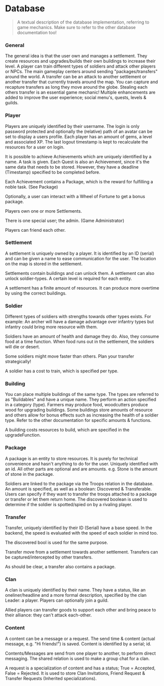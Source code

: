 # Database
> A textual description of the database implementation, referring to game mechanics. Make sure to refer to the other database documentation too!

### General

The general idea is that the user own and manages a settlement. They create resources and upgrades/builds their own buildings to increase their level.
A player can train different types of soldiers and attack other players or NPCs. The main gameplay centers around sending "packages/transfers" around the world. 
A transfer can be an attack to another settlement or another transfer that currently travels around the map.
You can capture and recapture transfers as long they move around the globe. Stealing each others transfer is an essential game mechanic!
Multiple enhancements are added to improve the user experience; social menu's, quests, levels & guilds. 


### Player
Players are uniquely identified by their username. The login is only password protected and optionally the (relative) path of an avatar can be set to display a users profile.
Each player has an amount of gems, a level and associated XP. The last logout timestamp is kept to recalculate the resources for a user on login. 

It is possible to achieve Achievements which are uniquely identified by a name. A task is given. Each Quest is also an Achievement, since it's the same data that needs to be stored. However, they have a deadline (Timestamp) specified to be completed before.

Each Achievement contains a Package, which is the reward for fulfilling a noble task. (See Package)

Optionally, a user can interact with a Wheel of Fortune to get a bonus package. 

Players own one or more Settlements. 

There is one special user; the admin. (Game Administrator)

Players can friend each other. 

### Settlement

A settlement is uniquely owned by a player. It is identified by an ID (serial) and can be given a name to ease communication for the user.
The location on the map is stored in the settlement. 

Settlements contain buildings and can unlock them. A settlement can also unlock soldier-types. A certain level is required for each entity.

A settlement has a finite amount of resources. It can produce more overtime by using the correct buildings.

### Soldier

Different types of soldiers with strengths towards other types exists. For example: An archer will have a damage advantage over infantry types but infantry could bring more resource with them.

Soldiers have an amount of health and damage they do. Also, they consume food at a time function. When food runs out in the settlement, the soldiers will die or desert.

Some soldiers might move faster than others. Plan your transfer strategically!

A soldier has a cost to train, which is specified per type. 

### Building

You can place multiple buildings of the same type. The types are referred to as "Buildables" and have a unique name. They perform an action specified in a category (type). Farmers may produce food, woodcutters produce wood for upgrading buildings. Some buildings store amounts of resource and others allow for bonus effects such as increasing the health of a soldier type.
Refer to the other documentation for specific amounts & functions. 

A building costs resources to build, which are specified in the upgradeFunction.

### Package

A package is an entity to store resources. It is purely for technical convenience and hasn't anything to do for the user.
Uniquely identified with an id. All other parts are optional and are amounts. e.g. Stone is the amount of stone in the package.

Soldiers are linked to the package via the Troops relation in the database. An amount is specified, as well as a boolean: Discovered & Transferable.
Users can specify if they want to transfer the troops attached to a package or transfer or let them return home. The discovered boolean is used to determine if the soldier is spotted/spied on by a rivaling player.

### Transfer

Transfer, uniquely identified by their ID (Serial) have a base speed. In the backend, the speed is evaluated with the speed of each soldier in mind too.

The discovered bool is used for the same purpose.

Transfer move from a settlement towards another settlement. Transfers can be captured/intercepted by other transfers. 

As should be clear, a transfer also contains a package.

### Clan

A clan is uniquely identified by their name. They have a status, like an oneliner/headline and a more formal description, specified by the clan Leader: a player.
Players can optionally join a guild. 

Allied players can transfer goods to support each other and bring peace to their alliance: they can't attack each-other.

### Content

A content can be a message or a request. The send time & content (actual message, e.g. "Hi friends!") is saved. Content is identified by a serial; id.

Contents/Messages are send from one player to another, to perform direct messaging. The shared relation is used to make a group chat for a clan. 

A request is a specialization of content and has a status; True = Accepted, False = Rejected. It is used to store Clan Invitations, Friend Request & Transfer Requests (Inherited specializations).